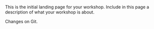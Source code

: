 This is the initial landing page for your workshop. Include in this page a description of what your workshop is about.

Changes on Git.
